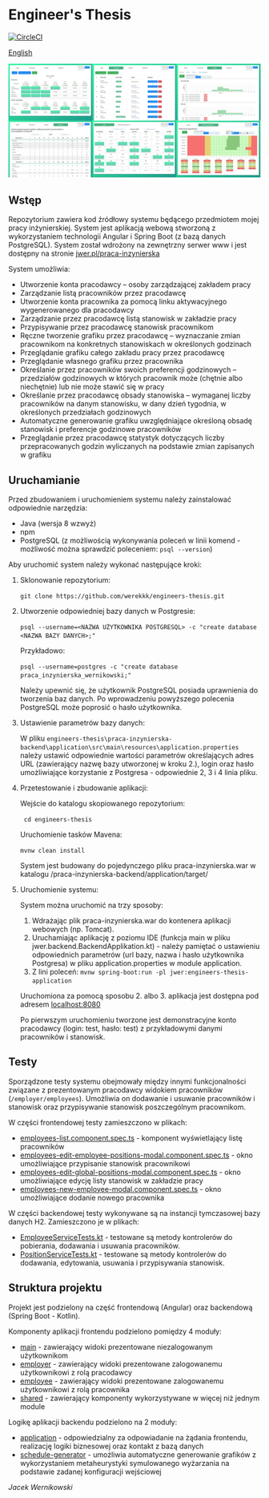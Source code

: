 # Engineer's Thesis
[![CircleCI](https://circleci.com/gh/werekkk/engineers-thesis.svg?style=svg&circle-token=0cad18935bac5ee0aad15d9d2dcae8dc82b4e814)](https://circleci.com/gh/werekkk/engineers-thesis)

[English](./README-en.md)

![Przykładowe zrzuty ekranu systemu](./readme_media/image_array.jpg)

## Wstęp
Repozytorium zawiera kod źródłowy systemu będącego przedmiotem mojej pracy inżynierskiej. System jest aplikacją webową stworzoną z wykorzystaniem technologii Angular i Spring Boot (z bazą danych PostgreSQL). System został wdrożony na zewnętrzny serwer www i jest dostępny na stronie [jwer.pl/praca-inzynierska](http://www.jwer.pl/praca-inzynierska)

System umożliwia:
* Utworzenie konta pracodawcy – osoby zarządzającej zakładem pracy
* Zarządzanie listą pracowników przez pracodawcę
* Utworzenie konta pracownika za pomocą linku aktywacyjnego wygenerowanego dla pracodawcy
* Zarządzanie przez pracodawcę listą stanowisk w zakładzie pracy
* Przypisywanie przez pracodawcę stanowisk pracownikom
* Ręczne tworzenie grafiku przez pracodawcę – wyznaczanie zmian pracownikom na konkretnych stanowiskach w określonych godzinach
* Przeglądanie grafiku całego zakładu pracy przez pracodawcę
* Przeglądanie własnego grafiku przez pracownika
* Określanie przez pracowników swoich preferencji godzinowych – przedziałów godzinowych w których pracownik może (chętnie albo niechętnie) lub nie może stawić się w pracy
* Określanie przez pracodawcę obsady stanowiska – wymaganej liczby pracowników na danym stanowisku, w dany dzień tygodnia, w określonych przedziałach godzinowych
* Automatyczne generowanie grafiku uwzględniające określoną obsadę stanowisk i preferencje godzinowe pracowników
* Przeglądanie przez pracodawcę statystyk dotyczących liczby przepracowanych godzin wyliczanych na podstawie zmian zapisanych w grafiku

## Uruchamianie
Przed zbudowaniem i uruchomieniem systemu należy zainstalować odpowiednie narzędzia:
* Java (wersja 8 wzwyż)
* npm
* PostgreSQL (z możliwością wykonywania poleceń w linii komend - możliwość można sprawdzić poleceniem: ```psql --version```)

Aby uruchomić system należy wykonać następujące kroki:
1. Sklonowanie repozytorium:

    ```git clone https://github.com/werekkk/engineers-thesis.git```
    
2. Utworzenie odpowiedniej bazy danych w Postgresie:

    ```psql --username=<NAZWA UŻYTKOWNIKA POSTGRESQL> -c "create database <NAZWA BAZY DANYCH>;"```
    
    Przykładowo:
    
    ```psql --username=postgres -c "create database praca_inzynierska_wernikowski;"```
    
    Należy upewnić się, że użytkownik PostgreSQL posiada uprawnienia do tworzenia baz danych. Po wprowadzeniu powyższego polecenia PostgreSQL może poprosić o hasło użytkownika.
    
3. Ustawienie parametrów bazy danych:

    W pliku ```engineers-thesis\praca-inzynierska-backend\application\src\main\resources\application.properties``` należy ustawić odpowiednie wartości parametrów określających adres URL (zawierający nazwę bazy utworzonej w kroku 2.), login oraz hasło umożliwiające korzystanie z Postgresa - odpowiednie 2, 3 i 4 linia pliku.
    
4. Przetestowanie i zbudowanie aplikacji:

    Wejście do katalogu skopiowanego repozytorium:

    ``` cd engineers-thesis```

    Uruchomienie tasków Mavena:

    ```mvnw clean install```

    System jest budowany do pojedynczego pliku praca-inzynierska.war w katalogu /praca-inzynierska-backend/application/target/
  
  
5. Uruchomienie systemu:
  
    System można uruchomić na trzy sposoby:

     1. Wdrażając plik praca-inzynierska.war do kontenera aplikacji webowych (np. Tomcat).
     2. Uruchamiając aplikację z poziomu IDE (funkcja main w pliku jwer.backend.BackendApplikation.kt) - należy pamiętać o ustawieniu odpowiednich parametrów (url bazy, nazwa i hasło użytkownika Postgresa) w pliku application.properties w module application.
     3. Z lini poleceń:
     ```mvnw spring-boot:run -pl jwer:engineers-thesis-application```
    
    Uruchomiona za pomocą sposobu 2. albo 3. aplikacja jest dostępna pod adresem [localhost:8080](http://localhost:8080/index.html)
    
    Po pierwszym uruchomieniu tworzone jest demonstracyjne konto pracodawcy (login: test, hasło: test) z przykładowymi danymi pracowników i stanowisk.
  

## Testy
  
Sporządzone testy systemu obejmowały między innymi funkcjonalności związane z prezentowanym pracodawcy widokiem pracowników (```/employer/employees```). Umożliwia on dodawanie i usuwanie pracowników i stanowisk oraz przypisywanie stanowisk poszczególnym pracownikom.
  
W części frontendowej testy zamieszczono w plikach:
  
* [employees-list.component.spec.ts](praca-inzynierska-frontend/src/app/app/components/employer/employees-list/employees-list.component.spec.ts) - komponent wyświetlający listę pracowników
* [employees-edit-employee-positions-modal.component.spec.ts](praca-inzynierska-frontend/src/app/app/components/employer/employees-edit-employee-positions-modal/employees-edit-employee-positions-modal.component.spec.ts) - okno umożliwiające przypisanie stanowisk pracownikowi
* [employees-edit-global-positions-modal.component.spec.ts](praca-inzynierska-frontend/src/app/app/components/employer/employees-edit-global-positions-modal/employees-edit-global-positions-modal.component.spec.ts) - okno umożliwiające edycję listy stanowisk w zakładzie pracy 
* [employees-new-employee-modal.component.spec.ts](praca-inzynierska-frontend/src/app/app/components/employer/employees-new-employee-modal/employees-new-employee-modal.component.spec.ts) - okno umożliwiające dodanie nowego pracownika

W części backendowej testy wykonywane są na instancji tymczasowej bazy danych H2. Zamieszczono je w plikach:

* [EmployeeServiceTests.kt](praca-inzynierska-backend/application/src/test/kotlin/jwer/backend/EmployeeServiceTests.kt) - testowane są metody kontrolerów do pobierania, dodawania i usuwania pracowników.
* [PositionServiceTests.kt](praca-inzynierska-backend/application/src/test/kotlin/jwer/backend/PositionServiceTests.kt) - testowane są metody kontrolerów do dodawania, edytowania, usuwania i przypisywania stanowisk.

## Struktura projektu

Projekt jest podzielony na część frontendową (Angular) oraz backendową (Spring Boot - Kotlin).

Komponenty aplikacji frontendu podzielono pomiędzy 4 moduły:

* [main](praca-inzynierska-frontend/src/app/app/components/main) - zawierający widoki prezentowane niezalogowanym użytkownikom
* [employer](praca-inzynierska-frontend/src/app/app/components/employer) - zawierający widoki prezentowane zalogowanemu użytkownikowi z rolą pracodawcy
* [employee](praca-inzynierska-frontend/src/app/app/components/employee) - zawierający widoki prezentowane zalogowanemu użytkownikowi z rolą pracownika
* [shared](praca-inzynierska-frontend/src/app/app/components/shared) - zawierający komponenty wykorzystywane w więcej niż jednym module

Logikę aplikacji backendu podzielono na 2 moduły:

* [application](praca-inzynierska-backend/application) - odpowiedzialny za odpowiadanie na żądania frontendu, realizację logiki biznesowej oraz kontakt z bazą danych
* [schedule-generator](praca-inzynierska-backend/schedule-generator) - umożliwia automatyczne generowanie grafików z wykorzystaniem metaheurystyki symulowanego wyżarzania na podstawie zadanej konfiguracji wejściowej 


_Jacek Wernikowski_
